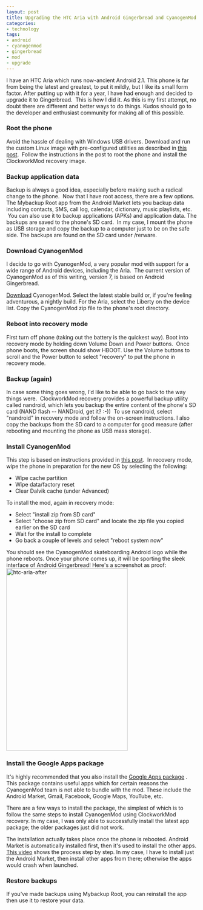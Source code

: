 ```yaml
---
layout: post
title: Upgrading the HTC Aria with Android Gingerbread and CyanogenMod
categories:
- technology
tags:
- android
- cyanogenmod
- gingerbread
- mod
- upgrade
---
```

I have an HTC Aria which runs now-ancient Android 2.1. This phone is far from being the latest and greatest, to put it mildly, but I like its small form factor. After putting up with it for a year, I have had enough and decided to upgrade it to Gingerbread.  This is how I did it. As this is my first attempt, no doubt there are different and better ways to do things. Kudos should go to the developer and enthusiast community for making all of this possible.
### Root the phone
Avoid the hassle of dealing with Windows USB drivers. Download and run the custom Linux image with pre-configured utilities as described in [this post](http://forum.xda-developers.com/showpost.php?p=7449486&amp;postcount=1).  Follow the instructions in the post to root the phone and install the ClockworkMod recovery image.
### Backup application data
Backup is always a good idea, especially before making such a radical change to the phone.  Now that I have root access, there are a few options. The Mybackup Root app from the Android Market lets you backup data including contacts, SMS, call log, calendar, dictionary, music playlists, etc.  You can also use it to backup applications (APKs) and application data. The backups are saved to the phone's SD card.  In my case, I mount the phone as USB storage and copy the backup to a computer just to be on the safe side. The backups are found on the SD card under /rerware.
### Download CyanogenMod
I decide to go with CyanogenMod, a very popular mod with support for a wide range of Android devices, including the Aria.  The current version of CyanogenMod as of this writing, version 7, is based on Android Gingerbread.

[Download](http://download.CyanogenMod.com) CyanogenMod. Select the latest stable build or, if you're feeling adventurous, a nightly build. For the Aria, select the Liberty on the device list. Copy the CyanogenMod zip file to the phone's root directory.
### Reboot into recovery mode
First turn off phone (taking out the battery is the quickest way). Boot into recovery mode by holding down Volume Down and Power buttons.  Once phone boots, the screen should show HBOOT. Use the Volume buttons to scroll and the Power button to select "recovery" to put the phone in recovery mode.
### Backup (again)
In case some thing goes wrong, I'd like to be able to go back to the way things were.  ClockworkMod recovery provides a powerful backup utility called nandroid, which lets you backup the entire content of the phone's SD card (NAND flash -- NANDroid, get it? :-))  To use nandroid, select "nandroid" in recovery mode and follow the on-screen instructions. I also copy the backups from the SD card to a computer for good measure (after rebooting and mounting the phone as USB mass storage).
### Install CyanogenMod
This step is based on instructions provided in [this post](http://forum.xda-developers.com/showthread.php?t=956223).  In recovery mode, wipe the phone in preparation for the new OS by selecting the following:

* Wipe cache partition
* Wipe data/factory reset
* Clear Dalvik cache (under Advanced)

To install the mod, again in recovery mode:

* Select "install zip from SD card"
* Select "choose zip from SD card" and locate the zip file you copied earlier on the SD card
* Wait for the install to complete
* Go back a couple of levels and select "reboot system now"

You should see the CyanogenMod skateboarding Android logo while the phone reboots. Once your phone comes up, it will be sporting the sleek interface of Android Gingerbread! Here's a screenshot as proof:
<img title="htc-aria-after" src="http://www.yentran.org/blog/wp-content/uploads/2011/12/htc-aria-after.png" width="320" height="480" />

### Install the Google Apps package
It's highly recommended that you also install the [Google Apps package](http://goo-inside.me/gapps) . This package contains useful apps which for certain reasons the CyanogenMod team is not able to bundle with the mod. These include the Android Market, Gmail, Facebook, Google Maps, YouTube, etc.

There are a few ways to install the package, the simplest of which is to follow the same steps to install CyanogenMod using ClockworkMod recovery. In my case, I was only able to successfully install the latest app package; the older packages just did not work.

The installation actually takes place once the phone is rebooted. Android Market is automatically installed first, then it's used to install the other apps. [This video](http://www.youtube.com/watch?v=DHgZNnHdrSA) shows the process step by step. In my case, I have to install just the Android Market, then install other apps from there; otherwise the apps would crash when launched.
### Restore backups
If you've made backups using Mybackup Root, you can reinstall the app then use it to restore your data.
